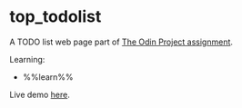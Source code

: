 # top_todolist
A TODO list web page part of <a href="https://www.theodinproject.com/lessons/node-path-javascript-todo-list">The Odin Project assignment</a>.

Learning:
- %%learn%%

Live demo <a href="https://cel8.github.io/top_todolist/">here</a>.

